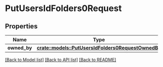 # PutUsersIdFolders0Request

## Properties

Name | Type | Description | Notes
------------ | ------------- | ------------- | -------------
**owned_by** | [**crate::models::PutUsersIdFolders0RequestOwnedBy**](put_users_id_folders_0_request_owned_by.md) |  | 

[[Back to Model list]](../README.md#documentation-for-models) [[Back to API list]](../README.md#documentation-for-api-endpoints) [[Back to README]](../README.md)


